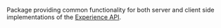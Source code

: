 Package providing common functionality for both server and client side implementations
of the [Experience API](https://github.com/adlnet/xAPI-Spec/blob/master/xAPI.md).
